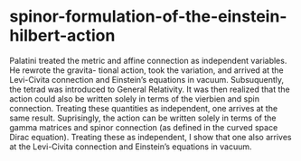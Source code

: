 # spinor-formulation-of-the-einstein-hilbert-action
Palatini treated the metric and affine connection as independent variables. He rewrote the gravita- tional action, took the variation, and arrived at the Levi-Civita connection and Einstein’s equations in vacuum. Subsuquently, the tetrad was introduced to General Relativity. It was then realized that the action could also be written solely in terms of the vierbien and spin connection. Treating these quantities as independent, one arrives at the same result. Suprisingly, the action can be written solely in terms of the gamma matrices and spinor connection (as defined in the curved space Dirac equation). Treating these as independent, I show that one also arrives at the Levi-Civita connection and Einstein’s equations in vacuum.
